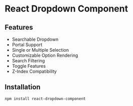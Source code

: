 # React Dropdown Component

## Features
- Searchable Dropdown
- Portal Support
- Single or Multiple Selection
- Customizable Option Rendering
- Search Filtering
- Toggle Features
- Z-Index Compatibility

## Installation

```bash
npm install react-dropdown-component